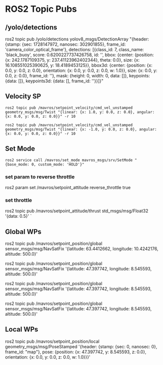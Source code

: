 # ROS2 Topic Pubs
## /yolo/detections

ros2 topic pub /yolo/detections yolov8_msgs/DetectionArray "{header: {stamp: {sec: 1728147972, nanosec: 302901855}, frame_id: 'camera_color_optical_frame'}, detections: [{class_id: 7, class_name: 'black_buoy', score: 0.6200227737426758, id: '', bbox: {center: {position: {x: 242.1787109375, y: 237.41123962402344}, theta: 0.0}, size: {x: 16.108551025390625, y: 18.4189453125}}, bbox3d: {center: {position: {x: 0.0, y: 0.0, z: 0.0}, orientation: {x: 0.0, y: 0.0, z: 0.0, w: 1.0}}, size: {x: 0.0, y: 0.0, z: 0.0}, frame_id: ''}, mask: {height: 0, width: 0, data: []}, keypoints: {data: []}, keypoints3d: {data: [], frame_id: ''}}]}"

## Velocity SP
`ros2 topic pub /mavros/setpoint_velocity/cmd_vel_unstamped geometry_msgs/msg/Twist "{linear: {x: 1.0, y: 0.0, z: 0.0}, angular: {x: 0.0, y: 0.0, z: 0.0}}" -r 10`

`ros2 topic pub /mavros/setpoint_velocity/cmd_vel_unstamped geometry_msgs/msg/Twist "{linear: {x: -1.0, y: 0.0, z: 0.0}, angular: {x: 0.0, y: 0.0, z: 0.0}}" -r 10`


## Set Mode
`ros2 service call /mavros/set_mode mavros_msgs/srv/SetMode "{base_mode: 0, custom_mode: 'HOLD'}"`


### set param to reverse throttle
ros2 param set /mavros/setpoint_attitude reverse_throttle true

### set throttle
ros2 topic pub /mavros/setpoint_attitude/thrust std_msgs/msg/Float32 '{data: 0.5}'
`

## Global WPs

ros2 topic pub /mavros/setpoint_position/global sensor_msgs/msg/NavSatFix '{latitude: 63.4412662, longitude: 10.4242176, altitude: 500.0}'

ros2 topic pub /mavros/setpoint_position/global sensor_msgs/msg/NavSatFix '{latitude: 47.397742, longitude: 8.545593, altitude: 500.0}'

ros2 topic pub /mavros/setpoint_position/global sensor_msgs/msg/NavSatFix '{latitude: 47.397742, longitude: 8.545593, altitude: 500.0}'

ros2 topic pub /mavros/setpoint_position/global sensor_msgs/msg/NavSatFix '{latitude: 47.397742, longitude: 8.545593, altitude: 500.0}'

## Local WPs

ros2 topic pub /mavros/setpoint_position/local geometry_msgs/msg/PoseStamped '{header: {stamp: {sec: 0, nanosec: 0}, frame_id: "map"}, pose: {position: {x: 47.397742, y: 8.545593, z: 0.0}, orientation: {x: 0.0, y: 0.0, z: 0.0, w: 1.0}}}'

